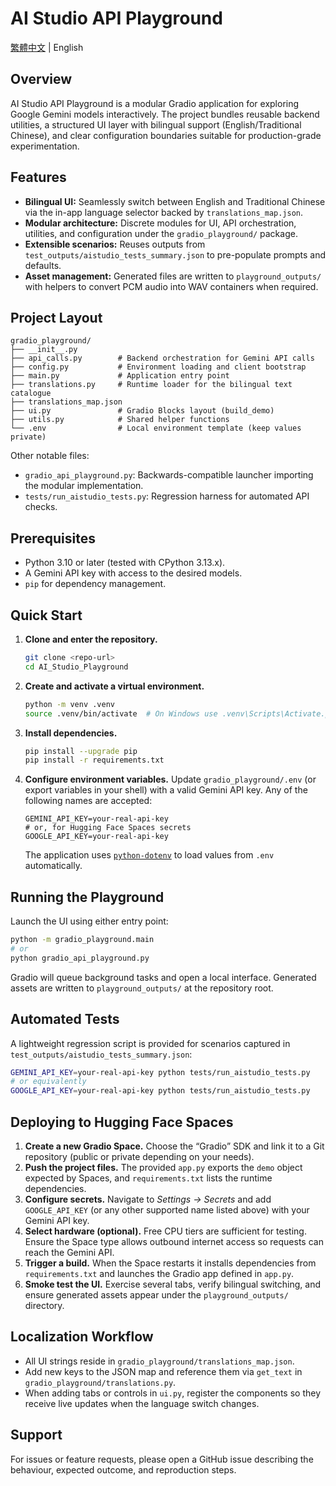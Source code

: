 # AI Studio API Playground

[繁體中文](README.zh-TW.md) | English

## Overview
AI Studio API Playground is a modular Gradio application for exploring Google Gemini
models interactively. The project bundles reusable backend utilities, a structured
UI layer with bilingual support (English/Traditional Chinese), and clear
configuration boundaries suitable for production-grade experimentation.

## Features
- **Bilingual UI:** Seamlessly switch between English and Traditional Chinese via
the in-app language selector backed by `translations_map.json`.
- **Modular architecture:** Discrete modules for UI, API orchestration, utilities,
and configuration under the `gradio_playground/` package.
- **Extensible scenarios:** Reuses outputs from `test_outputs/aistudio_tests_summary.json`
to pre-populate prompts and defaults.
- **Asset management:** Generated files are written to `playground_outputs/` with
helpers to convert PCM audio into WAV containers when required.

## Project Layout
```
gradio_playground/
├── __init__.py
├── api_calls.py        # Backend orchestration for Gemini API calls
├── config.py           # Environment loading and client bootstrap
├── main.py             # Application entry point
├── translations.py     # Runtime loader for the bilingual text catalogue
├── translations_map.json
├── ui.py               # Gradio Blocks layout (build_demo)
├── utils.py            # Shared helper functions
└── .env                # Local environment template (keep values private)
```
Other notable files:
- `gradio_api_playground.py`: Backwards-compatible launcher importing the modular
  implementation.
- `tests/run_aistudio_tests.py`: Regression harness for automated API checks.

## Prerequisites
- Python 3.10 or later (tested with CPython 3.13.x).
- A Gemini API key with access to the desired models.
- `pip` for dependency management.

## Quick Start
1. **Clone and enter the repository.**
   ```bash
   git clone <repo-url>
   cd AI_Studio_Playground
   ```
2. **Create and activate a virtual environment.**
   ```bash
   python -m venv .venv
   source .venv/bin/activate  # On Windows use .venv\Scripts\Activate.ps1
   ```
3. **Install dependencies.**
   ```bash
   pip install --upgrade pip
   pip install -r requirements.txt
   ```
4. **Configure environment variables.**
   Update `gradio_playground/.env` (or export variables in your shell) with a
   valid Gemini API key. Any of the following names are accepted:
   ```env
   GEMINI_API_KEY=your-real-api-key
   # or, for Hugging Face Spaces secrets
   GOOGLE_API_KEY=your-real-api-key
   ```
   The application uses [`python-dotenv`](https://pypi.org/project/python-dotenv/)
   to load values from `.env` automatically.

## Running the Playground
Launch the UI using either entry point:
```bash
python -m gradio_playground.main
# or
python gradio_api_playground.py
```
Gradio will queue background tasks and open a local interface. Generated assets
are written to `playground_outputs/` at the repository root.

## Automated Tests
A lightweight regression script is provided for scenarios captured in
`test_outputs/aistudio_tests_summary.json`:
```bash
GEMINI_API_KEY=your-real-api-key python tests/run_aistudio_tests.py
# or equivalently
GOOGLE_API_KEY=your-real-api-key python tests/run_aistudio_tests.py
```

## Deploying to Hugging Face Spaces
1. **Create a new Gradio Space.** Choose the “Gradio” SDK and link it to a Git
   repository (public or private depending on your needs).
2. **Push the project files.** The provided `app.py` exports the `demo` object
   expected by Spaces, and `requirements.txt` lists the runtime dependencies.
3. **Configure secrets.** Navigate to *Settings → Secrets* and add
   `GOOGLE_API_KEY` (or any other supported name listed above) with your Gemini
   API key.
4. **Select hardware (optional).** Free CPU tiers are sufficient for testing.
   Ensure the Space type allows outbound internet access so requests can reach
   the Gemini API.
5. **Trigger a build.** When the Space restarts it installs dependencies from
   `requirements.txt` and launches the Gradio app defined in `app.py`.
6. **Smoke test the UI.** Exercise several tabs, verify bilingual switching,
   and ensure generated assets appear under the `playground_outputs/` directory.

## Localization Workflow
- All UI strings reside in `gradio_playground/translations_map.json`.
- Add new keys to the JSON map and reference them via `get_text` in
  `gradio_playground/translations.py`.
- When adding tabs or controls in `ui.py`, register the components so they
  receive live updates when the language switch changes.

## Support
For issues or feature requests, please open a GitHub issue describing the
behaviour, expected outcome, and reproduction steps.
